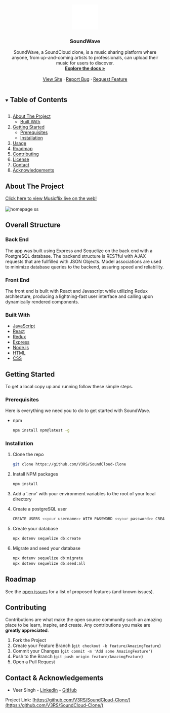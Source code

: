 <!-- PROJECT SHIELDS -->
<!--
*** I'm using markdown "reference style" links for readability.
*** Reference links are enclosed in brackets [ ] instead of parentheses ( ).
*** See the bottom of this document for the declaration of the reference variables
*** for contributors-url, forks-url, etc. This is an optional, concise syntax you may use.
*** https://www.markdownguide.org/basic-syntax/#reference-style-links
-->

<!-- PROJECT LOGO -->
<br />
<p align="center">
  <a href="https://github.com/V3RS/SoundCloud-Clone">
    <img src="./frontend/src/components/Navigation/logo.png" alt="Logo" width="80" height="80" style="background-color:white">
  </a>

  <h3 align="center">SoundWave</h3>

  <p align="center">
    SoundWave, a SoundCloud clone, is a music sharing platform where anyone, from up-and-coming artists to professionals, can upload their music for users to discover.
    <br />
    <a href="https://github.com/V3RS/SoundCloud-Clone/wiki"><strong>Explore the docs »</strong></a>
    <br />
    <br />
    <a href="https://soundwave-vs.herokuapp.com/">View Site</a>
    ·
    <a href="https://github.com/V3RS/SoundCloud-Clone/issues">Report Bug</a>
    ·
    <a href="https://github.com/V3RS/SoundCloud-Clone/issues">Request Feature</a>
  </p>
</p>

<!-- TABLE OF CONTENTS -->
<details open="open">
  <summary><h2 style="display: inline-block">Table of Contents</h2></summary>
  <ol>
    <li>
      <a href="#about-the-project">About The Project</a>
      <ul>
        <li><a href="#built-with">Built With</a></li>
      </ul>
    </li>
    <li>
      <a href="#getting-started">Getting Started</a>
      <ul>
        <li><a href="#prerequisites">Prerequisites</a></li>
        <li><a href="#installation">Installation</a></li>
      </ul>
    </li>
    <li><a href="#usage">Usage</a></li>
    <li><a href="#roadmap">Roadmap</a></li>
    <li><a href="#contributing">Contributing</a></li>
    <li><a href="#license">License</a></li>
    <li><a href="#contact">Contact</a></li>
    <li><a href="#acknowledgements">Acknowledgements</a></li>
  </ol>
</details>

<!-- ABOUT THE PROJECT -->

## About The Project

[Click here to view Musicflix live on the web!](https://soundwave-vs.herokuapp.com/)
<br>
</br>
<img src="https://live.staticflickr.com/65535/51119712284_5b9abba493_h.jpg" alt="homepage ss" />

## Overall Structure

### Back End

The app was built using Express and Sequelize on the back end with a PostgreSQL database. The backend structure is RESTful with AJAX requests that are fullfilled with JSON Objects. Model associations are used to minimize database queries to the backend, assuring speed and reliability.

### Front End

The front end is built with React and Javascript while utilizing Redux architecture, producing a lightning-fast user interface and calling upon dynamically rendered components.

### Built With

- [JavaScript](https://www.javascript.com/)
- [React](https://reactjs.org/)
- [Redux](https://redux.js.org/)
- [Express](https://expressjs.com/)
- [Node.js](https://nodejs.org/en/)
- [HTML](https://html.com/)
- [CSS](http://www.css3.info/)

<!-- GETTING STARTED -->

## Getting Started

To get a local copy up and running follow these simple steps.

### Prerequisites

Here is everything we need you to do to get started with SoundWave.

- npm
  ```sh
  npm install npm@latest -g
  ```

### Installation

1. Clone the repo
   ```sh
   git clone https://github.com/V3RS/SoundCloud-Clone
   ```
2. Install NPM packages
   ```sh
   npm install
   ```
3. Add a '.env' with your environment variables to the root of your local directory

4. Create a postgreSQL user
   ```sh
   CREATE USERS <<your username>> WITH PASSWORD <<your password>> CREATEDB;
   ```
5. Create your database
   ```sh
   npx dotenv sequelize db:create
   ```
6. Migrate and seed your database
   ```sh
   npx dotenv sequelize db:migrate
   npx dotenv sequelize db:seed:all
   ```

<!-- USAGE EXAMPLES -->
<!-- ## Usage -->
<!-- ### An easy-to-use login with a pre-configured Demo User. -->
<!-- ![demo-login gif](imgs/demo-login.gif) -->
<!-- ### Search for Music Videos by title, artist, or genre. -->
<!-- ![search gif](imgs/search.gif) -->
<!-- ### Leave a rating and a comment on a Music Video. -->
<!-- ![rating gif](imgs/reviews.gif) -->
<!-- ### Add a Music Video to your list
![My List](site-images/my-list.gif) -->
<!-- ## Obstacles -->

<!-- ROADMAP -->

## Roadmap

See the [open issues](https://github.com/V3RS/SoundCloud-Clone/issues) for a list of proposed features (and known issues).

<!-- CONTRIBUTING -->

## Contributing

Contributions are what make the open source community such an amazing place to be learn, inspire, and create. Any contributions you make are **greatly appreciated**.

1. Fork the Project
2. Create your Feature Branch (`git checkout -b feature/AmazingFeature`)
3. Commit your Changes (`git commit -m 'Add some AmazingFeature'`)
4. Push to the Branch (`git push origin feature/AmazingFeature`)
5. Open a Pull Request

<!-- CONTACT -->

## Contact & Acknowledgements

- Veer Singh - [LinkedIn](https://www.linkedin.com/in/veerkaran-singh-45b4a9190/) - [GitHub](https://github.com/V3RS)

Project Link: [https://github.com/V3RS/SoundCloud-Clone/](https://github.com/V3RS/SoundCloud-Clone/)

<!-- ACKNOWLEDGEMENTS -->
